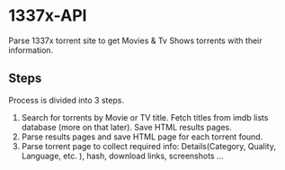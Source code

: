 # 1337x-API

Parse 1337x torrent site to get Movies & Tv Shows torrents with their information.

## Steps

Process is divided into 3 steps.

1. Search for torrents by Movie or TV title. Fetch titles from imdb lists database (more on that later). Save HTML results pages.
2. Parse results pages and save HTML page for each torrent found.
3. Parse torrent page to collect required info: Details(Category, Quality, Language, etc. ), hash, download links, screenshots ...

